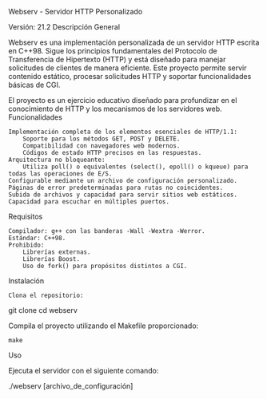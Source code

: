 Webserv - Servidor HTTP Personalizado

Versión: 21.2
Descripción General

Webserv es una implementación personalizada de un servidor HTTP escrita en C++98. Sigue los principios fundamentales del Protocolo de Transferencia de Hipertexto (HTTP) y está diseñado para manejar solicitudes de clientes de manera eficiente. Este proyecto permite servir contenido estático, procesar solicitudes HTTP y soportar funcionalidades básicas de CGI.

El proyecto es un ejercicio educativo diseñado para profundizar en el conocimiento de HTTP y los mecanismos de los servidores web.
Funcionalidades

    Implementación completa de los elementos esenciales de HTTP/1.1:
        Soporte para los métodos GET, POST y DELETE.
        Compatibilidad con navegadores web modernos.
        Códigos de estado HTTP precisos en las respuestas.
    Arquitectura no bloqueante:
        Utiliza poll() o equivalentes (select(), epoll() o kqueue) para todas las operaciones de E/S.
    Configurable mediante un archivo de configuración personalizado.
    Páginas de error predeterminadas para rutas no coincidentes.
    Subida de archivos y capacidad para servir sitios web estáticos.
    Capacidad para escuchar en múltiples puertos.

Requisitos

    Compilador: g++ con las banderas -Wall -Wextra -Werror.
    Estándar: C++98.
    Prohibido:
        Librerías externas.
        Librerías Boost.
        Uso de fork() para propósitos distintos a CGI.

Instalación

    Clona el repositorio:

git clone <repository-url>
cd webserv

Compila el proyecto utilizando el Makefile proporcionado:

    make

Uso

Ejecuta el servidor con el siguiente comando:

./webserv [archivo_de_configuración]

